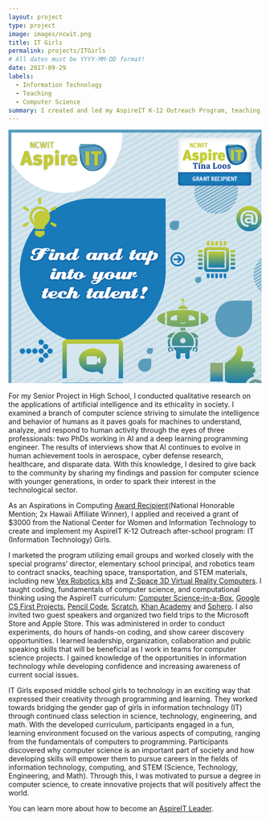 ```yaml
---
layout: project
type: project
image: images/ncwit.png
title: IT Girls
permalink: projects/ITGirls
# All dates must be YYYY-MM-DD format!
date: 2017-09-29
labels:
  - Information Technology
  - Teaching
  - Computer Science
summary: I created and led my AspireIT K-12 Outreach Program, teaching computer science to girls in grades 5-8.
---
```

  <img class="ui medium left image" src="../images/ncwit.png">

For my Senior Project in High School, I conducted qualitative research on the applications of artificial intelligence and its ethicality in society. I examined a branch of computer science striving to simulate the intelligence and behavior of humans as it paves goals for machines to understand, analyze, and respond to human activity through the eyes of three professionals: two PhDs working in AI and a deep learning programming engineer. The results of interviews show that AI continues to evolve in human achievement tools in aerospace, cyber defense research, healthcare, and disparate data. With this knowledge, I desired to give back to the community by sharing my findings and passion for computer science with younger generations, in order to spark their interest in the technological sector. 

As an Aspirations in Computing [Award Recipient](https://www.aspirations.org/user/103486)(National Honorable Mention; 2x Hawaii Affiliate Winner), I applied and received a grant of $3000 from the National Center for Women and Information Technology to create and implement my AspireIT K-12 Outreach after-school program: IT (Information Technology) Girls. 

I marketed the program utilizing email groups and worked closely with the special programs’ director, elementary school principal, and robotics team to contract snacks, teaching space, transportation, and STEM materials, including new [Vex Robotics kits](https://www.vexrobotics.com/) and [Z-Space 3D Virtual Reality Computers](https://zspace.com/). I taught coding, fundamentals of computer science, and computational thinking using the AspireIT curriculum: [Computer Science-in-a-Box](https://www.ncwit.org/resources/computer-science-box-unplug-your-curriculum-2018-update), [Google CS First Projects](https://csfirst.withgoogle.com/s/en/home), [Pencil Code](https://pencilcode.net/), [Scratch](https://scratch.mit.edu/), [Khan Academy](https://www.khanacademy.org/hourofcode) and [Sphero](https://www.sphero.com/). I also invited two guest speakers and organized two field trips to the Microsoft Store and Apple Store. This was administered in order to conduct experiments, do hours of hands-on coding, and show career discovery opportunities. I learned leadership, organization, collaboration and public speaking skills that will be beneficial as I work in teams for computer science projects. I gained knowledge of the opportunities in information technology while developing confidence and increasing awareness of current social issues.

IT Girls exposed middle school girls to technology in an exciting way that expressed their creativity through programming and learning. They worked towards bridging the gender gap of girls in information technology (IT) through continued class selection in science, technology, engineering, and math. With the developed curriculum, participants engaged in a fun, learning environment focused on the various aspects of computing, ranging from the fundamentals of computers to programming. Participants discovered why computer science is an important part of society and how developing skills will empower them to pursue careers in the fields of information technology, computing, and STEM (Science, Technology, Engineering, and Math). Through this, I was motivated to pursue a degree in computer science, to create innovative projects that will positively affect the world. 

You can learn more about how to become an [AspireIT Leader](https://www.aspirations.org/aspireit/leader). 
